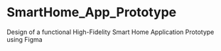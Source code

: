 # SmartHome_App_Prototype
Design of a functional High-Fidelity Smart Home Application Prototype using Figma
